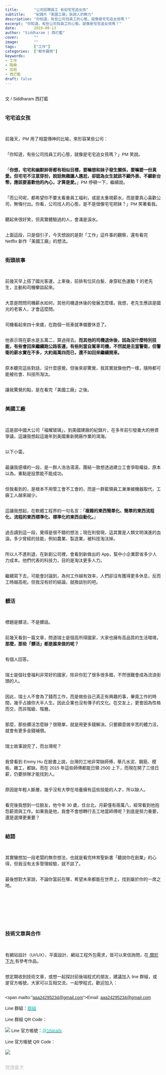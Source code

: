 ```yaml
---
title:       "公司招聘員工 有如宅宅追女孩"
subtitle:    "紀錄片「美國工廠」訴說人的無力"
description: "你知道，有些公司找員工的心態，就像是宅宅追女孩嗎？"
excerpt: "你知道，有些公司找員工的心態，就像是宅宅追女孩嗎？"
date:        2019-09-13
author: "Siddharam | 西打藍"
cover:       ""
image:       ""
tags:        ["工作"]
categories:  ["都市霧雨"]
keywords:
- 工作
- 階級
- 加班
- 西打藍
draft: false
---
```


<article style="font-family: 'Noto Sans TC', '微軟正黑體', sans-serif; font-weight: 300;">

<br>文 / Siddharam 西打藍<br><br>

<h3 class="article-h1-color">宅宅追女孩</h3><br>

前幾天，PM 用了相當傳神的比喻，來形容某些公司：<br><br>

「你知道，有些公司找員工的心態，就像是宅宅追女孩嗎？」PM 笑說。<br><br>

「<b>你想，宅宅和幽默帥哥都有相似目標，要嘛想和妹子發生關係，要嘛要一份真愛。但宅宅不注意穿扮，說話無趣讓人尷尬，卻認為女生就該不顧外表、不顧新台幣，應該要喜歡他的內心，才算是愛。</b>」PM 停頓一下，繼續說。<br><br>

「而公司呢，都希望你不要太看重員工福利，或是太重視薪水，而是要真心喜歡公司，無悔付出。你看，公司找人的心態，是不是很像宅宅把妹？」PM 笑著看我。<br><br> 

聽起來很好笑，但真實體驗過的人，會滿是淚水。<br><br> 

上面這段，只是個引子，今天想說的是對「工作」這件事的觀察，還有看完 Netflix 新作「美國工廠」的想法。<br><br> 


<h3 class="article-h1-color">街頭故事</h3><br>

前幾天早上搭了國光客運，上車後，前排有位灰白髮、身穿紅色運動 T 的老先生，主動和司機攀談起來。<br><br> 

大意是問問司機薪水如何，其他司機退休後的發展怎麼樣。我想，老先生應該是國光的老客人，才會這麼問。<br><br>

司機看起來四十來歲，在跑個一班車就準備要休息了。<br><br>

他表示現在薪水是五萬二，算過得去。<b>而其他的司機退休後，因為沒什麼特別技能，有些會回來繼續跑公路客運，有些則當自駕車司機，不然就是去當警衛，但警衛的薪水實在不多，大約兩萬四而已，還不如回來繼續開車。</b><br><br>

原本聽完這些對話，沒什麼感覺。但後來卻驚覺，我其實就像他們一樣，隨時都可能被社會、科技所淘汰。<br><br>

讓我驚覺的點，是在看完「美國工廠」之後。<br><br>

<h3 class="article-h1-color">美國工廠</h3><br>

這是部中國大公司「福耀玻璃」，到美國建廠的紀錄片，在多年前引發重大的勞資爭議，這讓我想起這幾年到美國重新開廠作業的鴻海。<br><br>

以下小雷。<br><br>

最讓我感嘆的一段，是一群人浩浩湯湯，團結一致想透過建立工會爭取權益，原本以為，重點是投票能不能成功。<br><br>

但我看到的，是根本不用管工會不工會的，而是一群藍領員工漸漸被機器取代，工廠工人越來越少。<br><br>

這讓我想起，在軟體工程界的一句名言：「<b>複雜的東西簡單化、簡單的東西流程化、流程的東西標準化、標準化的東西自動化。</b>」<br><br>

過去讀到這一段，覺得是很不錯的想法；現在則發現，這其實是人類文明演進的血淚。多少曾經的技能，例如農業、製造業，被科技淘汰掉。<br><br>

所以人不進則退，在新創公司裡，會看到新做出的 App，幫中小企業節省多少人力成本。他們代表的科技力，目的是淘汰更多人力。<br><br>

繼續寫下去，可能會討論到，為何工作越有效率，人們卻沒有獲得更多休息，反而工時越高呢。但我沒有好的結論，就換談別的吧。<br><br>

<h3 class="article-h1-color">髒活</h3><br>

標題是髒活，不是髒話。<br><br>

前幾天看到一篇文章，問道瑞士是個高所得國家，大家也擁有高品質的生活環境，<b>那麼，那些「髒活」都是誰來做的呢？</b><br><br>

有個人回答。<br><br>

瑞士是個社會福利非常好的國家，除非你犯了很多很多錯，不然很難會成為流浪街頭的人。<br><br>

因此，瑞士人不會為了錢而工作，而是做些自己真正有興趣的事，畢竟工作的時間，幾乎占據你大半人生。因此企業也沒有傳子的文化。在交友上，更會因為性格而交，而非階級、階層。<br><br>

那麼，那些髒活怎麼辦？很簡單，就是用更多錢解決。只要願意做辛苦的體力活，就會有更多金錢補償。<br><br>

瑞士故事說完了，而台灣呢？<br><br>

我曾看到 Emmy Hu 在臉書上說，台灣的工地非常缺師傅，舉凡水泥、鋼筋、模板、雜工，都缺。而在 2015 年這些師傅都能日領 2500 上下，而現在開了三倍日薪，仍要排隊才能找到人。<br><br>

原因是年輕人斷層，幾乎沒有大學在培養擁有這些技能的人才，所以缺人。<br><br>

看完後我想到一位臉友，他今年 30 歲，住台北，月薪僅有兩萬八，經常看到他抱怨薪資與工作。如果我是他，我會不會想轉行去工地當師傅呢？到底是努力重要，還是選擇更重要？<br><br>

<h3 class="article-h1-color">結語</h3><br>

其實蠻想加一段老闆的無奈想法，也就是看完林育聖新書「聽說你在創業」的心得，但我沒有太多管理經驗，就不談了。<br><br>

最後想對大家說，不論你當前在哪，希望未來都能在世界上，找到屬於你的一席之地。


<br><br><br><br><br><br>


<h3 class="article-h1-color">技術文章與合作</h3><br>

有網站設計（UI/UX）、平面設計、網站工程外包需求，皆可以來信詢問，在<a href="https://siddharam.com.tw/top/about/"> 關於下方 </a>有參考作品。<br><br>

想定期收到技術文章，或想一起探討前後端程式的朋友，建議加入 line 群組，或是官方帳號，大家可以互相交流，一起學程式，歡迎加入：<br><br>

<span mailto:"aaa24295234@gmail.com">Email: aaa24295234@gmail.com</span><br><br>
Line 群組：<a href="https://line.me/R/ti/g/i80ChvQ3dt"><span id="lineId" style="color:rgb(2, 186, 192); cursor:pointer">群組</span></a><br><br>
Line 群組 QR Code：<br><br>
<img src="https://frontenter.files.wordpress.com/2019/05/line-chat-room.jpg">
Line 官方帳號：<a href="http://nav.cx/dkV3Bm2"><span id="lineId" style="color:rgb(2, 186, 192); cursor:pointer">@184railx</span></a><br><br>
Line 官方帳號 QR Code：<br><br>
<img src="https://qr-official.line.me/sid/M/184railx.png">
<br><br>






</article>

<div style="color: #bfbfbf; font-size: 15px;" id="busuanzi_container_page_pv">
  閱讀量<span id="busuanzi_value_page_pv"></span>次
</div>

<script src="../../js/post.js"></script>

